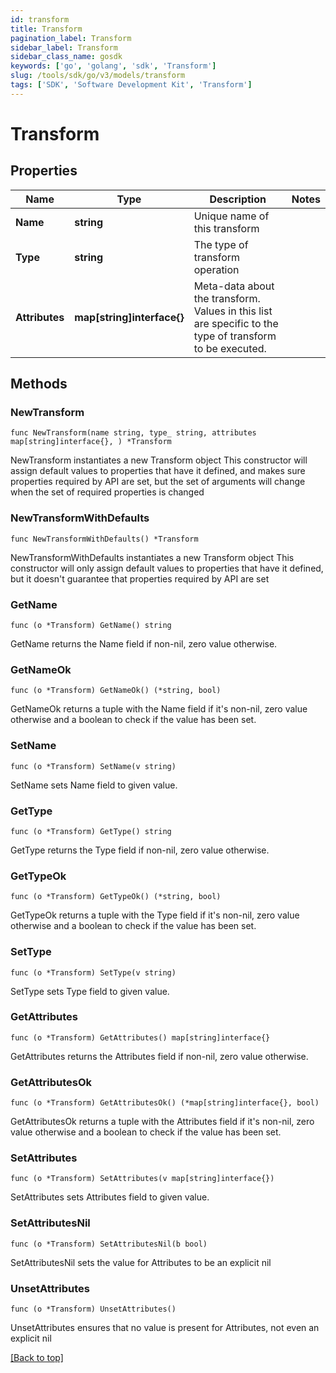 ```yaml
---
id: transform
title: Transform
pagination_label: Transform
sidebar_label: Transform
sidebar_class_name: gosdk
keywords: ['go', 'golang', 'sdk', 'Transform'] 
slug: /tools/sdk/go/v3/models/transform
tags: ['SDK', 'Software Development Kit', 'Transform']
---
```


# Transform

## Properties

Name | Type | Description | Notes
------------ | ------------- | ------------- | -------------
**Name** |  **string** | Unique name of this transform | 
**Type** |  **string** | The type of transform operation | 
**Attributes** |  **map[string]interface{}** | Meta-data about the transform. Values in this list are specific to the type of transform to be executed. | 

## Methods

### NewTransform

`func NewTransform(name string, type_ string, attributes map[string]interface{}, ) *Transform`

NewTransform instantiates a new Transform object
This constructor will assign default values to properties that have it defined,
and makes sure properties required by API are set, but the set of arguments
will change when the set of required properties is changed

### NewTransformWithDefaults

`func NewTransformWithDefaults() *Transform`

NewTransformWithDefaults instantiates a new Transform object
This constructor will only assign default values to properties that have it defined,
but it doesn't guarantee that properties required by API are set

### GetName

`func (o *Transform) GetName() string`

GetName returns the Name field if non-nil, zero value otherwise.

### GetNameOk

`func (o *Transform) GetNameOk() (*string, bool)`

GetNameOk returns a tuple with the Name field if it's non-nil, zero value otherwise
and a boolean to check if the value has been set.

### SetName

`func (o *Transform) SetName(v string)`

SetName sets Name field to given value.


### GetType

`func (o *Transform) GetType() string`

GetType returns the Type field if non-nil, zero value otherwise.

### GetTypeOk

`func (o *Transform) GetTypeOk() (*string, bool)`

GetTypeOk returns a tuple with the Type field if it's non-nil, zero value otherwise
and a boolean to check if the value has been set.

### SetType

`func (o *Transform) SetType(v string)`

SetType sets Type field to given value.


### GetAttributes

`func (o *Transform) GetAttributes() map[string]interface{}`

GetAttributes returns the Attributes field if non-nil, zero value otherwise.

### GetAttributesOk

`func (o *Transform) GetAttributesOk() (*map[string]interface{}, bool)`

GetAttributesOk returns a tuple with the Attributes field if it's non-nil, zero value otherwise
and a boolean to check if the value has been set.

### SetAttributes

`func (o *Transform) SetAttributes(v map[string]interface{})`

SetAttributes sets Attributes field to given value.


### SetAttributesNil

`func (o *Transform) SetAttributesNil(b bool)`

 SetAttributesNil sets the value for Attributes to be an explicit nil

### UnsetAttributes
`func (o *Transform) UnsetAttributes()`

UnsetAttributes ensures that no value is present for Attributes, not even an explicit nil

[[Back to top]](#) 


